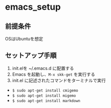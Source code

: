 # emacs_setup

## 前提条件

OSはUbuntuを想定

## セットアップ手順

1. init.elを ~/.emacs.d に配置する
2. Emacs を起動し、`M-x skk-get` を実行する
3. init.el に記述されたコマンドをターミナルで実行
  * `$ sudo apt-get install cmigemo`
  * `$ sudo apt-get install migemo`
  * `$ sudo apt-get install markdown`
